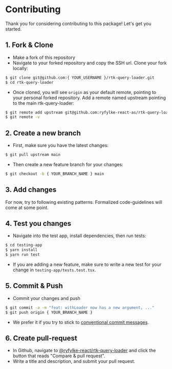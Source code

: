 # Contributing

Thank you for considering contributing to this package! Let's get you started.

## 1. Fork & Clone

- Make a fork of this repository
- Navigate to your forked repository and copy the SSH url. Clone your fork locally:

```bash
$ git clone git@github.com:{ YOUR_USERNAME }/rtk-query-loader.git
$ cd rtk-query-loader
```

- Once cloned, you will see `origin` as your default remote, pointing to your personal forked repository. Add a remote named upstream pointing to the main rtk-query-loader:

```bash
$ git remote add upstream git@github.com:ryfylke-react-as/rtk-query-loader.git
$ git remote -v
```

## 2. Create a new branch

- First, make sure you have the latest changes:

```bash
$ git pull upstream main
```

- Then create a new feature branch for your changes:

```bash
$ git checkout -b { YOUR_BRANCH_NAME } main
```

## 3. Add changes

For now, try to following existing patterns. Formalized code-guidelines will come at some point.

## 4. Test you changes

- Navigate into the test app, install dependencies, then run tests:

```bash
$ cd testing-app
$ yarn install
$ yarn run test
```

- If you are adding a new feature, make sure to write a new test for your change in `testing-app/tests.test.tsx`.

## 5. Commit & Push

- Commit your changes and push

```bash
$ git commit -a -m "feat: withLoader now has a new argument, ..."
$ git push origin { YOUR_BRANCH_NAME }
```

- We prefer it if you try to stick to [conventional commit messages](https://www.conventionalcommits.org/en/v1.0.0/#summary).

## 6. Create pull-request

- In Github, navigate to [@ryfylke-react/rtk-query-loader](https://github.com/ryfylke-react-as/rtk-query-loader) and click the button that reads "Compare & pull request".
- Write a title and description, and submit your pull request.
